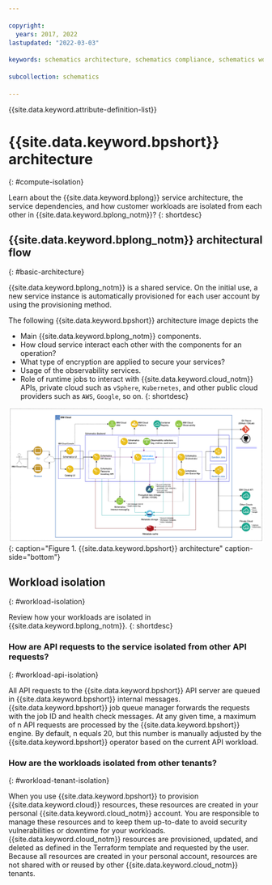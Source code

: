```yaml
---

copyright:
  years: 2017, 2022
lastupdated: "2022-03-03"

keywords: schematics architecture, schematics compliance, schematics workload isolation, schematics depdendencies

subcollection: schematics

---
```


{{site.data.keyword.attribute-definition-list}}

# {{site.data.keyword.bpshort}} architecture
{: #compute-isolation}

Learn about the {{site.data.keyword.bplong}} service architecture, the service dependencies, and how customer workloads are isolated from each other in {{site.data.keyword.bplong_notm}}?
{: shortdesc}

## {{site.data.keyword.bplong_notm}} architectural flow
{: #basic-architecture}

{{site.data.keyword.bplong_notm}} is a shared service. On the initial use, a new service instance is automatically provisioned for each user account by using the provisioning method.

The following {{site.data.keyword.bpshort}} architecture image depicts the 
- Main {{site.data.keyword.bplong_notm}} components.
- How cloud service interact each other with the components for an operation?
- What type of encryption are applied to secure your services?
- Usage of the observability services.
- Role of runtime jobs to interact with {{site.data.keyword.cloud_notm}} APIs, private cloud such as `vSphere`, `Kubernetes`, and other public cloud providers such as `AWS`, `Google`, so on.
{: shortdesc}

![{{site.data.keyword.bplong_notm}} architecture](images/schematics-enduser-architecture.png){: caption="Figure 1. {{site.data.keyword.bpshort}} architecture" caption-side="bottom"}

## Workload isolation
{: #workload-isolation}

Review how your workloads are isolated in {{site.data.keyword.bplong_notm}}.
{: shortdesc}

### How are API requests to the service isolated from other API requests?
{: #workload-api-isolation}

All API requests to the {{site.data.keyword.bpshort}} API server are queued in {{site.data.keyword.bpshort}} internal messages. {{site.data.keyword.bpshort}} job queue manager forwards the requests with the job ID and health check messages. At any given time, a maximum of n API requests are processed by the {{site.data.keyword.bpshort}} engine. By default, n equals 20, but this number is manually adjusted by the {{site.data.keyword.bpshort}} operator based on the current API workload. 

### How are the workloads isolated from other tenants? 
{: #workload-tenant-isolation}

When you use {{site.data.keyword.bpshort}} to provision {{site.data.keyword.cloud}} resources, these resources are created in your personal {{site.data.keyword.cloud_notm}} account. You are responsible to manage these resources and to keep them up-to-date to avoid security vulnerabilities or downtime for your workloads. {{site.data.keyword.cloud_notm}} resources are provisioned, updated, and deleted as defined in the Terraform template and requested by the user. Because all resources are created in your personal account, resources are not shared with or reused by other {{site.data.keyword.cloud_notm}} tenants.

